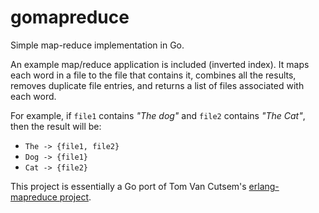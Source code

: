 # gomapreduce
Simple map-reduce implementation in Go.

An example map/reduce application is included (inverted index). It maps each word in a file to the file that contains it, combines all the results, removes duplicate file entries, and returns a list of files associated with each word.

For example, if `file1` contains _"The dog"_ and `file2` contains _"The Cat"_, then the result will be:  
* `The -> {file1, file2}`
* `Dog -> {file1}`  
* `Cat -> {file2}`  

This project is essentially a Go port of Tom Van Cutsem's [erlang-mapreduce project](https://github.com/tvcutsem/erlang-mapreduce).
